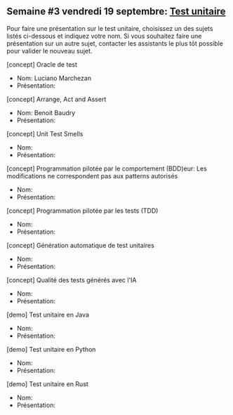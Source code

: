 ## Semaine #3 vendredi 19 septembre: [Test unitaire](https://github.com/umontreal-diro/IFT3913/issues/2)

Pour faire une présentation sur le test unitaire, choisissez un des sujets listés ci-dessous et indiquez votre nom. Si vous souhaitez faire une présentation sur un autre sujet, contacter les assistants le plus tôt possible pour valider le nouveau sujet.

[concept] Oracle de test             
- Nom: Luciano Marchezan
- Présentation:

[concept] Arrange, Act and Assert    
- Nom: Benoit Baudry
- Présentation:

[concept] Unit Test Smells           
- Nom:
- Présentation: 

[concept] Programmation pilotée par le comportement (BDD)eur: Les modifications ne correspondent pas aux patterns autorisés
- Nom:
- Présentation:

[concept] Programmation pilotée par les tests (TDD) 
- Nom:
- Présentation:

[concept] Génération automatique de test unitaires                            
- Nom:
- Présentation:

[concept] Qualité des tests générés avec l'IA                            
- Nom:
- Présentation:

[demo] Test unitaire en Java                              
- Nom:
- Présentation:

[demo] Test unitaire en Python    
- Nom:
- Présentation:

[demo] Test unitaire en Rust      
- Nom:
- Présentation:
